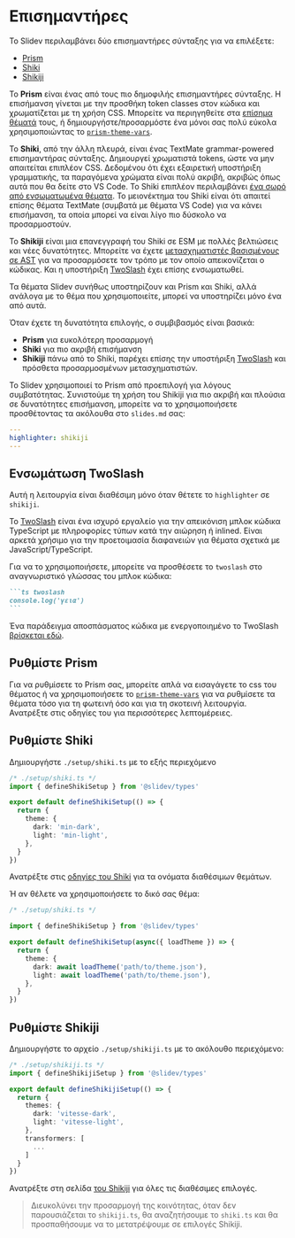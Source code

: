 # Επισημαντήρες

Το Slidev περιλαμβάνει δύο επισημαντήρες σύνταξης για να επιλέξετε:

- [Prism](https://prismjs.com/)
- [Shiki](https://github.com/shikijs/shiki)
- [Shikiji](https://github.com/antfu/shikiji)

Το **Prism** είναι ένας από τους πιο δημοφιλής επισημαντήρες σύνταξης. Η επισήμανση γίνεται με την προσθήκη token classes στον κώδικα και χρωματίζεται με τη χρήση CSS. Μπορείτε να περιηγηθείτε στα [επίσημα θέματά](https://github.com/PrismJS/prism-themes) τους, ή δημιουργήστε/προσαρμόστε ένα μόνοι σας πολύ εύκολα χρησιμοποιώντας το [`prism-theme-vars`](https://github.com/antfu/prism-theme-vars).

Το **Shiki**, από την άλλη πλευρά, είναι ένας TextMate grammar-powered επισημαντήρας σύνταξης. Δημιουργεί χρωματιστά tokens, ώστε να μην απαιτείται επιπλέον CSS. Δεδομένου ότι έχει εξαιρετική υποστήριξη γραμματικής, τα παραγόμενα χρώματα είναι πολύ ακριβή, ακριβώς όπως αυτά που θα δείτε στο VS Code. Το Shiki επιπλέον περιλαμβάνει [ένα σωρό από ενσωματωμένα θέματα](https://github.com/shikijs/shiki/blob/master/docs/themes.md). Το μειονέκτημα του Shiki είναι ότι απαιτεί επίσης θέματα TextMate (συμβατά με θέματα VS Code) για να κάνει επισήμανση, τα οποία μπορεί να είναι λίγο πιο δύσκολο να προσαρμοστούν.

Το **Shikiji** είναι μια επανεγγραφή του Shiki σε ESM με πολλές βελτιώσεις και νέες δυνατότητες. Μπορείτε να έχετε [μετασχηματιστές βασισμένους σε AST](https://github.com/antfu/shikiji#hast-transformers) για να προσαρμόσετε τον τρόπο με τον οποίο απεικονίζεται ο κώδικας. Και η υποστήριξη [TwoSlash](#twoslash) έχει επίσης ενσωματωθεί.

Τα θέματα Slidev συνήθως υποστηρίζουν και Prism και Shiki, αλλά ανάλογα με το θέμα που χρησιμοποιείτε, μπορεί να υποστηρίζει μόνο ένα από αυτά.

Όταν έχετε τη δυνατότητα επιλογής, ο συμβιβασμός είναι βασικά:

- **Prism** για ευκολότερη προσαρμογή
- **Shiki** για πιο ακριβή επισήμανση
- **Shikiji** πάνω από το Shiki, παρέχει επίσης την υποστήριξη [TwoSlash](#twoslash) και πρόσθετα προσαρμοσμένων μετασχηματιστών.

Το Slidev χρησιμοποιεί το Prism από προεπιλογή για λόγους συμβατότητας. Συνιστούμε τη χρήση του Shikiji για πιο ακριβή και πλούσια σε δυνατότητες επισήμανση, μπορείτε να το χρησιμοποιήσετε προσθέτοντας τα ακόλουθα στο `slides.md` σας:

```yaml
---
highlighter: shikiji
---
```

## Ενσωμάτωση TwoSlash

Αυτή η λειτουργία είναι διαθέσιμη μόνο όταν θέτετε το `highlighter` σε `shikiji`.

Το [TwoSlash](https://www.typescriptlang.org/dev/twoslash/) είναι ένα ισχυρό εργαλείο για την απεικόνιση μπλοκ κώδικα TypeScript με πληροφορίες τύπων κατά την αιώρηση ή inlined. Είναι αρκετά χρήσιμο για την προετοιμασία διαφανειών για θέματα σχετικά με JavaScript/TypeScript.

Για να το χρησιμοποιήσετε, μπορείτε να προσθέσετε το `twoslash` στο αναγνωριστικό γλώσσας του μπλοκ κώδικα:

~~~md
```ts twoslash
console.log('γεια')
```
~~~

Ένα παράδειγμα αποσπάσματος κώδικα με ενεργοποιημένο το TwoSlash [βρίσκεται εδώ](https://antfu.me/posts/shikiji-twoslash).

## Ρυθμίστε Prism

Για να ρυθμίσετε το Prism σας, μπορείτε απλά να εισαγάγετε το css του θέματος ή να χρησιμοποιήσετε το [`prism-theme-vars`](https://github.com/antfu/prism-theme-vars) για να ρυθμίσετε τα θέματα τόσο για τη φωτεινή όσο και για τη σκοτεινή λειτουργία. Ανατρέξτε στις οδηγίες του για περισσότερες λεπτομέρειες.

## Ρυθμίστε Shiki

<Environment type="node" />

Δημιουργήστε `./setup/shiki.ts` με το εξής περιεχόμενο

```ts
/* ./setup/shiki.ts */
import { defineShikiSetup } from '@slidev/types'

export default defineShikiSetup(() => {
  return {
    theme: {
      dark: 'min-dark',
      light: 'min-light',
    },
  }
})
```

Ανατρέξτε στις [οδηγίες του Shiki](https://github.com/shikijs/shiki/blob/master/docs/themes.md#all-themes) για τα ονόματα διαθέσιμων θεμάτων.

Ή αν θέλετε να χρησιμοποιήσετε το δικό σας θέμα:

```ts
/* ./setup/shiki.ts */

import { defineShikiSetup } from '@slidev/types'

export default defineShikiSetup(async({ loadTheme }) => {
  return {
    theme: {
      dark: await loadTheme('path/to/theme.json'),
      light: await loadTheme('path/to/theme.json'),
    },
  }
})
```

## Ρυθμίστε Shikiji

<Environment type="node" />

Δημιουργήστε το αρχείο `./setup/shikiji.ts` με το ακόλουθο περιεχόμενο:

```ts
/* ./setup/shikiji.ts */
import { defineShikijiSetup } from '@slidev/types'

export default defineShikijiSetup(() => {
  return {
    themes: {
      dark: 'vitesse-dark',
      light: 'vitesse-light',
    },
    transformers: [
      ...
    ]
  }
})
```

Ανατρέξτε στη σελίδα [του Shikiji](https://github.com/antfu/shikiji) για όλες τις διαθέσιμες επιλογές.

> Διευκολύνει την προσαρμογή της κοινότητας, όταν δεν παρουσιάζεται το `shikiji.ts`, θα αναζητήσουμε το `shiki.ts` και θα προσπαθήσουμε να το μετατρέψουμε σε επιλογές Shikiji.
